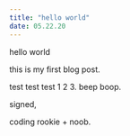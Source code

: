 ```yaml
---
title: "hello world"
date: 05.22.20
---
```


hello world

this is my first blog post. 

test test test 1 2 3. beep boop. 

signed, 

coding rookie + noob. 

